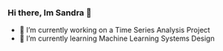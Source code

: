 ### Hi there, Im Sandra 👋
<!-- ![](https://komarev.com/ghpvc/?username=ssandra102) -->
- 🔭 I’m currently working on a Time Series Analysis Project 
- 🌱 I’m currently learning Machine Learning Systems Design 
<!--
[![Sandra's GitHub stats](https://github-readme-stats.vercel.app/api?username=ssandra102)](https://github.com/ssandra102/github-readme-stats)

**ssandra102/ssandra102** is a ✨ _special_ ✨ repository because its `README.md` (this file) appears on your GitHub profile.

Here are some ideas to get you started:


- 👯 I’m looking to collaborate on ...
- 🤔 I’m looking for help with ...
- 💬 Ask me about ...
- 📫 How to reach me: ...
- 😄 Pronouns: ...
- ⚡ Fun fact: ...
-->
